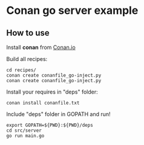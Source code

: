 # Conan go server example

## How to use

Install **conan** from [Conan.io](https://conan.io)


Build all recipes:

    cd recipes/
	conan create conanfile_go-inject.py
	conan create conanfile_go-inject.py


Install your requires in "deps" folder:

	conan install conanfile.txt


Include "deps" folder in GOPATH and run!


	export GOPATH=${PWD}:${PWD}/deps
	cd src/server
	go run main.go
